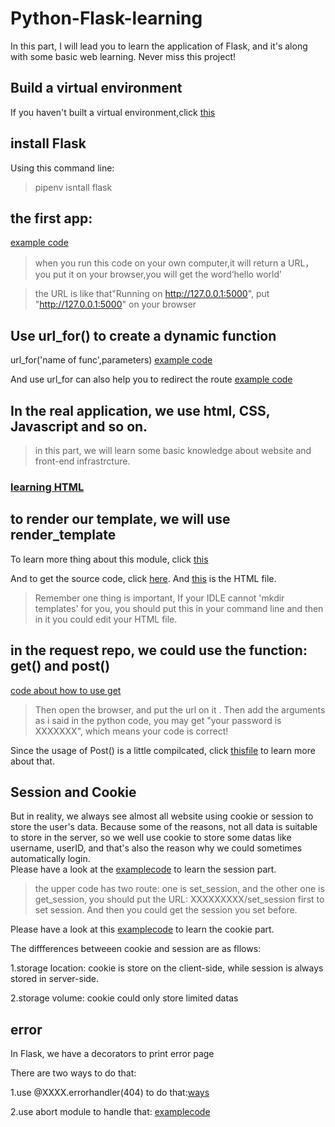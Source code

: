 # Python-Flask-learning
In this part, I will lead you to learn the application of Flask, and it's along with some basic web learning. Never miss this project!
## Build a virtual environment
If you haven't built a virtual environment,click [this](/教学内容/虚拟环境.md)
## install Flask
Using this command line:
> pipenv isntall flask

## the first app:
 [example code](source_code/app.py)
> when you run this code on your own computer,it will return a URL，you put it on your browser,you will get the word‘hello world’

>the URL is like that"Running on http://127.0.0.1:5000", put "http://127.0.0.1:5000" on your browser

## Use url_for() to create a dynamic function
url_for('name of func',parameters)
[example code](source_code/app1.py)

And use url_for can also help you to redirect the route
[example code](source_code/app2.py)


## In the real application, we use html, CSS, Javascript and so on.
> in this part, we will learn some basic knowledge about website and front-end infrastrcture.
### [learning HTML](/教学内容/HTMLbasic.md)


## to render our template, we will use render_template

To learn more thing about this module, click [this](http://t.csdnimg.cn/MjOcr)

And to get the source code, click [here](/source_code/renderTemplate.py). And [this](/source_code/user_index.html) is the HTML file.
> Remember one thing is important, If your IDLE cannot 'mkdir templates' for you, you should put this in your command line and then in it you could edit your HTML file.


## in the request repo, we could use the function: get() and post()
[code about how to use get](source_code/reqrepo.py)

> Then open the browser, and put the url on it .
> Then add the arguments as i said in the python code, you may get "your password is XXXXXXX", which means your code is  correct!

Since the usage of Post() is a little compilcated, click [thisfile](/教学内容/Post的使用说明.md) to learn more about that. 


## Session and Cookie
But in reality, we always see almost all website using cookie or session to store the user's data. Because some of the reasons, not all data is suitable to store in the server, so we well use cookie to store some datas like username, userID, and that's also the reason why we could sometimes automatically login.  
Please have a look at the [examplecode](/source_code/session_try.py) to learn the session part.

> the upper code has two route: one is set_session, and the other one is get_session, you should put the URL:  XXXXXXXXX/set_session first to set session.
> And then you could get the session you set before.


Please have a look at this [examplecode](/source_code/cookie_try.py) to learn the cookie part.

The diffferences betweeen cookie and session are as fllows:

1.storage location: cookie is store on the client-side, while session is always stored in server-side.

2.storage volume: cookie could only store limited datas

## error 

In Flask, we have a decorators to print error page

There are two ways to do that:

1.use @XXXX.errorhandler(404) to do that:[ways](/教学内容/error解决方案1.md)

2.use abort module to handle that: [examplecode](/source_code/errorhandling2.py)


